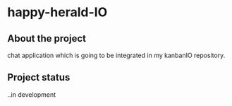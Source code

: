 # happy-herald-IO

## About the project

chat application which is going to be integrated in my kanbanIO repository.

## Project status
..in development
